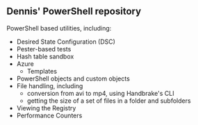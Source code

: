 ## Dennis' PowerShell repository

PowerShell based utilities, including:
* Desired State Configuration (DSC)
* Pester-based tests
* Hash table sandbox
* Azure
  * Templates
* PowerShell objects and custom objects
* File handling, including
  * conversion from avi to mp4, using Handbrake's CLI
  * getting the size of a set of files in a folder and subfolders
* Viewing the Registry 
* Performance Counters



